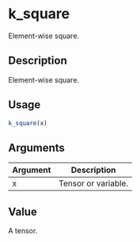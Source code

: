 # k_square


Element-wise square.




## Description

Element-wise square.





## Usage
```r
k_square(x)
```




## Arguments


Argument      |Description
------------- |----------------
x | Tensor or variable.





## Value

A tensor.






